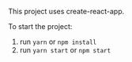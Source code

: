 This project uses create-react-app.

To start the project:
1. run `yarn` or `npm install`
2. run `yarn start` or `npm start`
